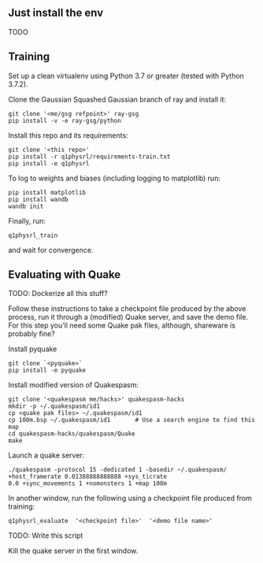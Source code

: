 ## Just install the env

TODO


## Training

Set up a clean virtualenv using Python 3.7 or greater (tested with Python 3.7.2).

Clone the Gaussian Squashed Gaussian branch of ray and install it:
```
git clone '<me/gsg refpoint>' ray-gsg
pip install -v -e ray-gsg/python
```

Install this repo and its requirements:
```
git clone '<this repo>'
pip install -r q1physrl/requirements-train.txt
pip install -e q1physrl
```

To log to weights and biases (including logging to matplotlib) run:

```
pip install matplotlib
pip install wandb
wandb init
```

Finally, run:

```
q1physrl_train
```

and wait for convergence.


## Evaluating with Quake

TODO:  Dockerize all this stuff?

Follow these instructions to take a checkpoint file produced by the above process, run it through a (modified) Quake
server, and save the demo file.  For this step you'll need some Quake pak files, although, shareware is probably fine?

Install pyquake
```
git clone `<pyquake>`
pip install -e pyquake

```

Install modified version of Quakespasm:

```
git clone '<quakespasm me/hacks>' quakespasm-hacks
mkdir -p ~/.quakespasm/id1
cp <quake pak files> ~/.quakespasm/id1
cp 100m.bsp ~/.quakespasm/id1       # Use a search engine to find this map
cd quakespasm-hacks/quakespasm/Quake
make
```

Launch a quake server:
```
./quakespasm -protocol 15 -dedicated 1 -basedir ~/.quakespasm/ +host_framerate 0.01388888888888 +sys_ticrate
0.0 +sync_movements 1 +nomonsters 1 +map 100m
```

In another window, run the following using a checkpoint file produced from training:
```
q1physrl_evaluate  '<checkpoint file>'  '<demo file name>' 
```
TODO: Write this script

Kill the quake server in the first window.


